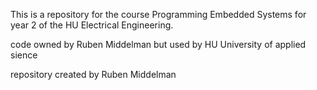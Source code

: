 This is a repository for the course Programming Embedded Systems
for year 2 of the HU Electrical Engineering.

code owned by Ruben Middelman 
but used by HU University of applied sience

repository created by Ruben Middelman
